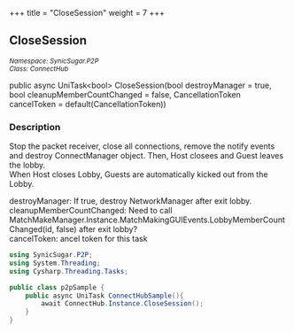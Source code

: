 +++
title = "CloseSession"
weight = 7
+++
## CloseSession
<small>*Namespace: SynicSugar.P2P* <br>
*Class: ConnectHub* </small>

public async UniTask&lt;bool&gt; CloseSession(bool destroyManager = true, bool cleanupMemberCountChanged = false, CancellationToken cancelToken = default(CancellationToken))


### Description
Stop the packet receiver, close all connections, remove the notify events and destroy ConnectManager object. Then, Host closees and Guest leaves the lobby. <br>
When Host closes Lobby, Guests are automatically kicked out from the Lobby.<br>

destroyManager: If true, destroy NetworkManager after exit lobby.<br>
cleanupMemberCountChanged: Need to call MatchMakeManager.Instance.MatchMakingGUIEvents.LobbyMemberCountChanged(id, false) after exit lobby?<br>
cancelToken: ancel token for this task


```cs
using SynicSugar.P2P;
using System.Threading;
using Cysharp.Threading.Tasks;

public class p2pSample {
    public async UniTask ConnectHubSample(){
        await ConnectHub.Instance.CloseSession();
    }
}
```